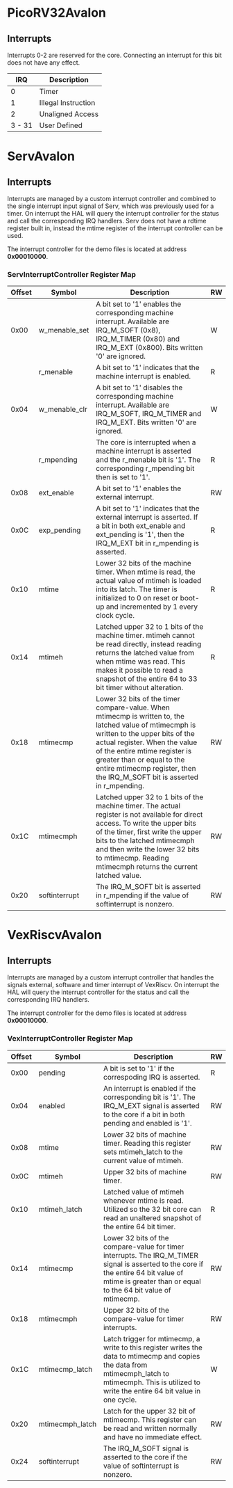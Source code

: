 
# PicoRV32Avalon

## Interrupts

Interrupts 0-2 are reserved for the core. Connecting an interrupt for this bit does not have any effect.

| IRQ    | Description         |
|--------|---------------------|
| 0      | Timer               |
| 1      | Illegal Instruction |
| 2      | Unaligned Access    |
| 3 - 31 | User Defined        |

# ServAvalon

## Interrupts

Interrupts are managed by a custom interrupt controller and combined to the single interrupt input signal of Serv, which was previously used for a timer. On interrupt the HAL will query the interrupt controller for the status and call the corresponding IRQ handlers. Serv does not have a rdtime register built in, instead the mtime register of the interrupt controller can be used.

The interrupt controller for the demo files is located at address **0x00010000**.

### ServInterruptController Register Map
| Offset | Symbol | Description | RW |
|---|---|---|---|
| 0x00 | w_menable_set | A bit set to '1' enables the corresponding machine interrupt. Available are IRQ_M_SOFT (0x8), IRQ_M_TIMER (0x80) and IRQ_M_EXT (0x800). Bits written '0' are ignored. | W |
|  | r_menable | A bit set to '1' indicates that the machine interrupt is enabled. | R |
| 0x04 | w_menable_clr | A bit set to '1' disables the corresponding machine interrupt. Available are IRQ_M_SOFT, IRQ_M_TIMER and IRQ_M_EXT. Bits written '0' are ignored. | W |
|  | r_mpending | The core is interrupted when a machine interrupt is asserted and the r_menable bit is '1'. The corresponding r_mpending bit then is set to '1'. | R |
| 0x08 | ext_enable | A bit set to '1' enables the external interrupt. | RW |
| 0x0C | exp_pending | A bit set to '1' indicates that the external interrupt is asserted. If a bit in both ext_enable and ext_pending is '1', then the IRQ_M_EXT bit in r_mpending is asserted. | R |
| 0x10 | mtime | Lower 32 bits of the machine timer. When mtime is read, the actual value of mtimeh is loaded into its latch. The timer is initialized to 0 on reset or boot-up and incremented by 1 every clock cycle. | R |
| 0x14 | mtimeh | Latched upper 32 to 1 bits of the machine timer. mtimeh cannot be read directly, instead reading returns the latched value from when mtime was read. This makes it possible to read a snapshot of the entire 64 to 33 bit timer without alteration. | R |
| 0x18 | mtimecmp | Lower 32 bits of the timer compare-value. When mtimecmp is written to, the latched value of mtimecmph is written to the upper bits of the actual register. When the value of the entire mtime register is greater than or equal to the entire mtimecmp register, then the IRQ_M_SOFT bit is asserted in r_mpending. | RW |
| 0x1C | mtimecmph | Latched upper 32 to 1 bits of the machine timer. The actual register is not available for direct access. To write the upper bits of the timer, first write the upper bits to the latched mtimecmph and then write the lower 32 bits to mtimecmp. Reading mtimecmph returns the current latched value. | RW |
| 0x20 | softinterrupt | The IRQ_M_SOFT bit is asserted in r_mpending if the value of softinterrupt is nonzero. | RW |

# VexRiscvAvalon

## Interrupts

Interrupts are managed by a custom interrupt controller that handles the signals external, software and timer interrupt of VexRiscv. On interrupt the HAL will query the interrupt controller for the status and call the corresponding IRQ handlers.

The interrupt controller for the demo files is located at address **0x00010000**.

### VexInterruptController Register Map
| Offset | Symbol | Description | RW |
|---|---|---|---|
| 0x00 | pending | A bit is set to '1' if the correspoding IRQ is asserted. | R |
| 0x04 | enabled | An interrupt is enabled if the corresponding bit is '1'. The IRQ_M_EXT signal is asserted to the core if a bit in both pending and enabled is '1'. | RW |
| 0x08 | mtime | Lower 32 bits of machine timer. Reading this register sets mtimeh_latch to the current value of mtimeh. | RW |
| 0x0C | mtimeh | Upper 32 bits of machine timer. | RW |
| 0x10 | mtimeh_latch | Latched value of mtimeh whenever mtime is read. Utilized so the 32 bit core can read an unaltered snapshot of the entire 64 bit timer. | R |
| 0x14 | mtimecmp | Lower 32 bits of the compare-value for timer interrupts. The IRQ_M_TIMER signal is asserted to the core if the entire 64 bit value of mtime is greater than or equal to the 64 bit value of mtimecmp. | RW |
| 0x18 | mtimecmph | Upper 32 bits of the compare-value for timer interrupts. | RW |
| 0x1C | mtimecmp_latch | Latch trigger for mtimecmp, a write to this register writes the data to mtimecmp and copies the data from mtimecmph_latch to mtimecmph. This is utilized to write the entire 64 bit value in one cycle. | W |
| 0x20 | mtimecmph_latch | Latch for the upper 32 bit of mtimecmp. This register can be read and written normally and have no immediate effect. | RW |
| 0x24 | softinterrupt | The IRQ_M_SOFT signal is asserted to the core if the value of softinterrupt is nonzero. | RW |
